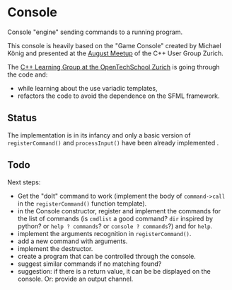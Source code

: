 # Console

Console "engine" sending commands to a running program.

This console is heavily based on the "Game Console" created by Michael König and presented at the [August Meetup](https://www.meetup.com/Zurich-C-Meetup/events/233492659/) of the C++ User Group Zurich.

The [C++ Learning Group at the OpenTechSchool Zurich](https://www.meetup.com/opentechschool-zurich/events/234084415/) is going through the code and:

- while learning about the use variadic templates,
- refactors the code to avoid the dependence on the SFML framework.

## Status

The implementation is in its infancy and only a basic version of `registerCommand()` and `processInput()` have been already implemented .

## Todo

Next steps:

- Get the "doIt" command to work (implement the body of `command->call` in the `registerCommand()` function template).
- in the Console constructor, register and implement the commands for the list of commands (is `cmdlist` a good command? `dir` inspired by python? or `help ? commands`? or `console ? commands`?) and for `help`.
- implement the arguments recognition in `registerCommand()`.
- add a new command with arguments.
- implement the destructor.
- create a program that can be controlled through the console.
- suggest similar commands if no matching found?
- suggestion: if there is a return value, it can be be displayed on the console. Or: provide an output channel.
